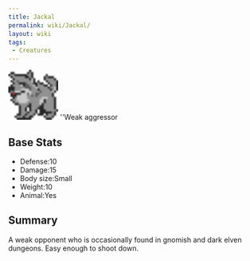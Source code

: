 ```yaml
---
title: Jackal
permalink: wiki/Jackal/
layout: wiki
tags:
 - Creatures
---
```


<img src="jackal.png" title="fig:jackal.png" alt="jackal.png" width="100" />
''Weak aggressor

Base Stats
----------

-   Defense:10
-   Damage:15
-   Body size:Small
-   Weight:10
-   Animal:Yes

Summary
-------

A weak opponent who is occasionally found in gnomish and dark elven
dungeons. Easy enough to shoot down.
